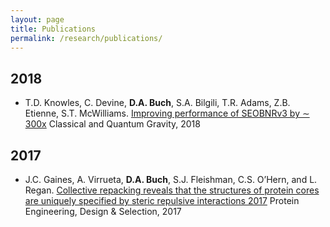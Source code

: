 ```yaml
---
layout: page
title: Publications
permalink: /research/publications/
---
```


2018
--

- T.D. Knowles, C. Devine, **D.A. Buch**, S.A. Bilgili, T.R. Adams, Z.B. Etienne, S.T. McWilliams. <a href="https://doi.org/10.1088/1361-6382/aacb8c">Improving performance of SEOBNRv3 by ∼ 300x</a> Classical and Quantum Gravity, 2018


2017
--

- J.C. Gaines, A. Virrueta, **D.A. Buch**, S.J. Fleishman, C.S. O’Hern, and L. Regan. <a href="https://jamming.research.yale.edu/files/papers/gzx011.pdf">Collective repacking reveals that the structures of protein cores are uniquely specified by steric repulsive interactions 2017</a> Protein Engineering, Design &amp; Selection, 2017